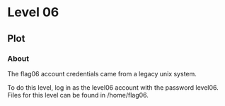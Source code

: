 # Level 06

## Plot

### About

The flag06 account credentials came from a legacy unix system.

To do this level, log in as the level06 account with the password level06. Files for this level can be found in /home/flag06.